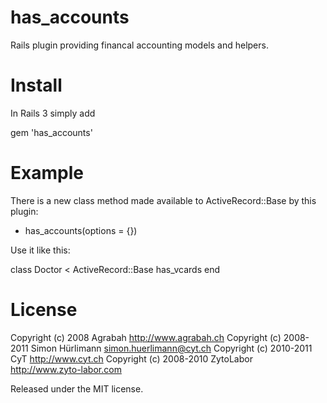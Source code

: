 has_accounts
============

Rails plugin providing financal accounting models and helpers.


Install
=======

In Rails 3 simply add

  gem 'has_accounts'


Example
=======

There is a new class method made available to ActiveRecord::Base
by this plugin:

* has_accounts(options = {})

Use it like this:

class Doctor < ActiveRecord::Base
  has_vcards
end

License
=======

Copyright (c) 2008 Agrabah <http://www.agrabah.ch>
Copyright (c) 2008-2011 Simon Hürlimann <simon.huerlimann@cyt.ch>
Copyright (c) 2010-2011 CyT <http://www.cyt.ch>
Copyright (c) 2008-2010 ZytoLabor <http://www.zyto-labor.com>

Released under the MIT license.
